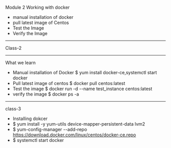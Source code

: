 Module 2
Working with docker
- manual installation of docker
- pull latest image of Centos
- Test the Image
- Verify the Image
-----
Class-2
*****
What we learn
* Manual installation of Docker
$ yum install docker-ce,systemctl start docker
* Pull latest image of centos
$ docker pull centos:latest
* Test the image
$ docker run -d --name test_instance centos:latest
* verify the image
$ docker ps -a
------
class-3
- Installing dokcer
- $ yum install -y yum-utils device-mapper-persistent-data lvm2
- $ yum-config-manager --add-repo https://download.docker.com/linux/centos/docker-ce.repo
- $ systemctl start docker

